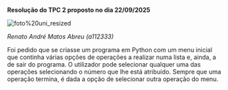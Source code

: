 **Resolução do TPC 2 proposto no dia 22/09/2025**

![foto%20uni_resized](https://github.com/user-attachments/assets/8d5bd67c-d7d0-468e-9623-002e6451df77)

*Renato André Matos Abreu (a112333)*

Foi pedido que se criasse um programa em Python com um menu inicial que continha várias opções de operações a realizar numa lista e, ainda, a de sair do programa. O utilizador pode selecionar qualquer uma das operações selecionando o número que lhe está atribuído. Sempre que uma operação termina, é dada a opção de selecionar outra operação do menu.


